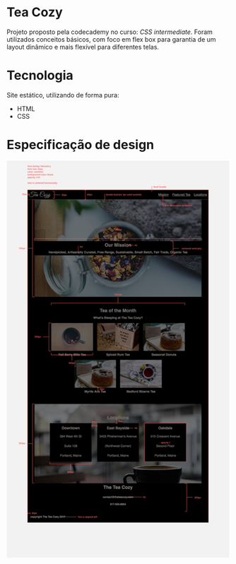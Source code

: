 # Tea Cozy
Projeto proposto pela codecademy no curso: *CSS intermediate*. Foram utilizados conceitos básicos, com foco em flex box para garantia de um layout dinâmico e mais flexível para diferentes telas.

# Tecnologia
Site estático, utilizando de forma pura:
- HTML
- CSS

# Especificação de design
![Imagem do desig do site](assets/images/design-spec.jpg)

